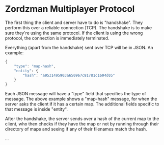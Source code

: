 Zordzman Multiplayer Protocol
=============================

The first thing the client and server have to do is "handshake". They perform this over
a reliable connection (TCP).
The handshake is to make sure they're using the same protocol.
If the client is using the wrong protocol, the connection is immediately terminated.

Everything (apart from the handshake) sent over TCP will be in JSON. An example:

```javascript
{
    "type": "map-hash",
    "entity": {
        "hash": "a9531495903a650967c81781c1694d05"
    }
}
```

Each JSON message will have a "type" field that specifies the type of message.
The above example shows a "map-hash" message, for when the server asks the client
if it has a certain map.
The additional fields specific to that message is inside "entity".

After the handshake, the server sends over a hash of the current map to the client,
who then checks if they have the map or not by running through their directory of maps
and seeing if any of their filenames match the hash.

...